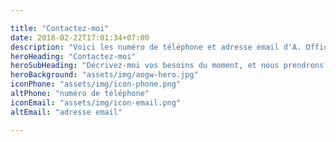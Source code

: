 ```yaml
---

title: "Contactez-moi"
date: 2018-02-22T17:01:34+07:00
description: "Voici les numéro de téléphone et adresse email d'A. Office Gestion Web, votre Assistante de Direction."
heroHeading: "Contactez-moi"
heroSubHeading: "Décrivez-moi vos besoins du moment, et nous prendrons rendez-vous pour en discuter en détails."
heroBackground: "assets/img/aogw-hero.jpg"
iconPhone: "assets/img/icon-phone.png"
altPhone: "numéro de téléphone"
iconEmail: "assets/img/icon-email.png"
altEmail: "adresse email"

---
```


